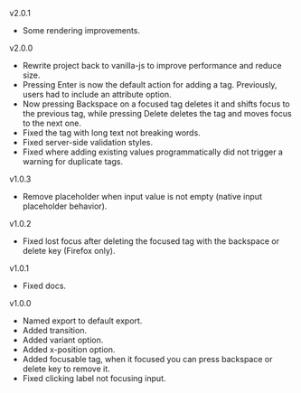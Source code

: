 v2.0.1
  - Some rendering improvements.

v2.0.0
  - Rewrite project back to vanilla-js to improve performance and reduce size.
  - Pressing Enter is now the default action for adding a tag. Previously, users had to include an attribute option.
  - Now pressing Backspace on a focused tag deletes it and shifts focus to the previous tag, while pressing Delete deletes the tag and moves focus to the next one.
  - Fixed the tag with long text not breaking words.
  - Fixed server-side validation styles.
  - Fixed where adding existing values programmatically did not trigger a warning for duplicate tags.

v1.0.3
  - Remove placeholder when input value is not empty (native input placeholder behavior).

v1.0.2
  - Fixed lost focus after deleting the focused tag with the backspace or delete key (Firefox only).

v1.0.1
  - Fixed docs.

v1.0.0
  - Named export to default export.
  - Added transition.
  - Added variant option.
  - Added x-position option.
  - Added focusable tag, when it focused you can press backspace or delete key to remove it.
  - Fixed clicking label not focusing input.
